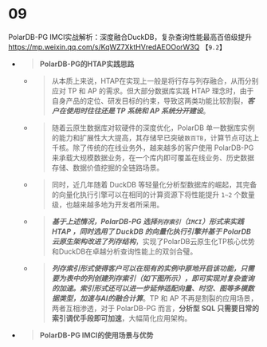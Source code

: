 
# 09

PolarDB-PG IMCI实战解析：深度融合DuckDB，复杂查询性能最高百倍级提升 https://mp.weixin.qq.com/s/KqWZ7XktHVredAEOOorW3Q  【`9.2`】
- > **PolarDB-PG的HTAP实践思路**
  * > 从本质上来说，HTAP在实现上一般是将行存与列存融合，从而分别应对 TP 和 AP 的需求。但大部分数据库实践 HTAP 理念时，由于自身产品的定位、研发目标的约束，导致这两类功能比较割裂，***客户在使用时往往还是 TP 系统和 AP 系统分开建设***。
  * > 随着云原生数据库对软硬件的深度优化，PolarDB 单一数据库实例的能力和扩展性大大提高，其存储早已突破`数百TB`，计算节点可达上千核。除了传统的在线业务外，越来越多的客户使用 PolarDB-PG 来承载大规模数据业务，在一个库内即可覆盖在线业务、历史数据存储、数据价值挖掘的全链路场景。
  * > 同时，近几年随着 DuckDB 等轻量化分析型数据库的崛起，其完备的向量化执行引擎可以在相同的计算资源下将性能提升 `1~2` 个数量级，也越来越多地为开发者所采用。
  * > ***基于上述情况，PolarDB-PG 选择`列存索引`（`IMCI`）形式来实践 HTAP ，同时选用了 DuckDB 的向量化执行引擎并基于 PolarDB 云原生架构改进了列存结构***，实现了PolarDB云原生化TP核心优势和DuckDB在卓越分析查询性能上的双剑合璧。
  * > ***列存索引形式使得客户可以在现有的实例中原地开启该功能，只需要为表中的列创建列存索引（如下图所示），即可实现对复杂查询的加速。索引形式还可以进一步延伸适配向量、时空、图等多模数据类型，加速与AI的融合计算***。TP 和 AP 不再是割裂的应用场景，两者互相渗透，对于 PolarDB-PG 而言，**分析型 SQL 只需要日常的索引调优手段即可加速**，大幅简化应用架构。
- > **PolarDB-PG IMCI的使用场景与优势**
